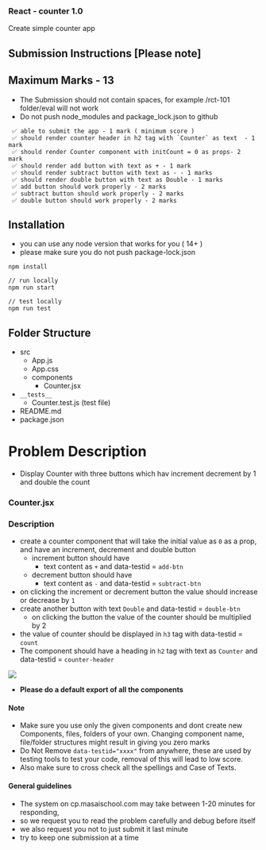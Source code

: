 ### React - counter 1.0

Create simple counter app

## Submission Instructions [Please note]

## Maximum Marks - 13

- The Submission should not contain spaces, for example /rct-101 folder/eval will not work
- Do not push node_modules and package_lock.json to github

```
 ✅ able to submit the app - 1 mark ( minimum score )
 ✅ should render counter header in h2 tag with `Counter` as text  - 1 mark
 ✅ should render Counter component with initCount = 0 as props- 2 mark
 ✅ should render add button with text as + - 1 mark
 ✅ should render subtract button with text as - - 1 marks
 ✅ should render double button with text as Double - 1 marks
 ✅ add button should work properly - 2 marks
 ✅ subtract button should work properly - 2 marks
 ✅ double button should work properly - 2 marks

```

## Installation

- you can use any node version that works for you ( 14+ )
- please make sure you do not push package-lock.json

```
npm install

// run locally
npm run start

// test locally
npm run test

```

## Folder Structure

- src
  - App.js
  - App.css
  - components
    - Counter.jsx
- `__tests__`
  - Counter.test.js (test file)
- README.md
- package.json

# Problem Description

- Display Counter with three buttons which hav increment decrement by 1 and double the count

### Counter.jsx

### Description

- create a counter component that will take the initial value as `0` as a prop, and have an increment, decrement and double button
  - increment button should have
    - text content as `+` and data-testid = `add-btn`
  - decrement button should have
    - text content as `-` and data-testid = `subtract-btn`
- on clicking the increment or decrement button the value should increase or decrease by `1`
- create another button with text `Double` and data-testid = `double-btn`
  - on clicking the button the value of the counter should be multiplied by 2
- the value of counter should be displayed in `h3` tag with  data-testid = `count`
- The component should have a heading in `h2` tag with text as `Counter` and data-testid = `counter-header`

![](https://i.imgur.com/uWGZH7H.png)

- **Please do a default export of all the components**

#### **Note**

- Make sure you use only the given components and dont create new Components, files, folders of your own. Changing component name, file/folder structures might result in giving you zero marks
- Do Not Remove `data-testid="xxxx"` from anywhere, these are used by testing tools to test your code, removal of this will lead to low score.
- Also make sure to cross check all the spellings and Case of Texts.

#### General guidelines

- The system on cp.masaischool.com may take between 1-20 minutes for responding,
- so we request you to read the problem carefully and debug before itself
- we also request you not to just submit it last minute
- try to keep one submission at a time
